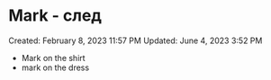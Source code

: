 # Mark - след

Created: February 8, 2023 11:57 PM
Updated: June 4, 2023 3:52 PM

- Mark on the shirt
- mark on the dress